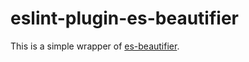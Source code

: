 # eslint-plugin-es-beautifier

This is a simple wrapper of [es-beautifier](https://github.com/dai-shi/es-beautifier).
